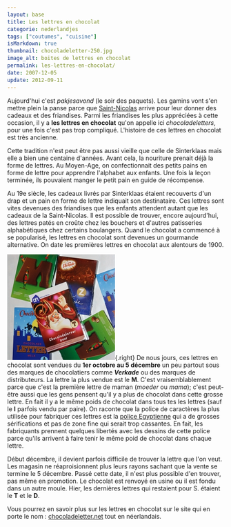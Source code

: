 ```yaml
---
layout: base
title: Les lettres en chocolat
categorie: nederlandjes
tags: ["coutumes", "cuisine"]
isMarkdown: true
thumbnail: chocoladeletter-250.jpg
image_alt: boites de lettres en chocolat
permalink: les-lettres-en-chocolat/
date: 2007-12-05
update: 2012-09-11
---
```


Aujourd'hui c'est *pakjesavond* (le soir des paquets). Les gamins vont s'en mettre plein la panse parce que [Saint-Nicolas](/sinterklaas-op-de-dam-il-est-toujours-la) arrive pour leur donner des cadeaux et des friandises. Parmi les friandises les plus appréciées à cette occasion, il y a **les lettres en chocolat** qu'on appelle ici *chocoladeletters*, pour une fois c'est pas trop compliqué. L'histoire de ces lettres en chocolat est très ancienne.

<!--excerpt-->

Cette tradition n'est peut être pas aussi vieille que celle de Sinterklaas mais elle a bien une centaine d'années. Avant cela, la nouriture prenait déjà la forme de lettres. Au Moyen-Age, on confectionnait des petits pains en forme de lettre pour apprendre l'alphabet aux enfants. Une fois la leçon terminée, ils pouvaient manger le petit pain en guide de récompense.

Au 19e siècle, les cadeaux livrés par Sinterklaas étaient recouverts d'un drap et un pain en forme de lettre indiquait son destinataire. Ces lettres sont vites devenues des friandises que les enfants attendent autant que les cadeaux de la Saint-Nicolas. Il est possible de trouver, encore aujourd'hui, des lettres patés en croûte chez les bouchers et d'autres patisseries alphabétiques chez certains boulangers. Quand le chocolat a commencé à se popularisé, les lettres en chocolat sont devenues un gourmande alternative. On date les premières lettres en chocolat aux alentours de 1900.

![des boites de lettres en chocolat](chocoladeletter-250.jpg){.right} De nous jours, ces lettres en chocolat sont vendues du **1er octobre au 5 décembre** un peu partout sous des marques de chocolatiers comme ***Verkade*** ou des marques de distributeurs. La lettre la plus vendue est le **M**. C'est vraisemblablement parce que c'est la première lettre de maman (*moeder* ou *mama*); c'est peut-être aussi que les gens pensent qu'il y a plus de chocolat dans cette grosse lettre. En fait il y a le même poids de chocolat dans tous tes les lettres (sauf le **I** parfois vendu par paire). On raconte que la police de caractères la plus utilisée pour fabriquer ces lettres est la [police Egyptienne](http://en.wikipedia.org/wiki/Egyptienne) qui a de grosses sérifications et pas de zone fine qui serait trop cassantes. En fait, les fabriquants prennent quelques libertés avec les dessins de cette police parce qu'ils arrivent à faire tenir le même poid de chocolat dans chaque lettre.

Début décembre, il devient parfois difficile de trouver la lettre que l'on veut. Les magasin ne réaproisionnent plus leurs rayons sachant que la vente se termine le 5 décembre. Passé cette date, il n'est plus possible d'en trouver, pas même en promotion. Le chocolat est renvoyé en usine ou il est fondu dans un autre moule. Hier, les dernières lettres qui restaient pour S. étaient le **T** et le **D**.

Vous pourrez en savoir plus sur les lettres en chocolat sur le site qui en porte le nom : [chocoladeletter.net](http://www.chocoladeletter.net/) tout en néerlandais. 

<!-- HTML -->
<!--
La pub qui suit est en hollandais aussi et vous propose d'acheter des lettres au Saint Nicolas vert, au profis d'une ?uvre de charité.
<object width="425" height="355"><param name="movie" value="http://www.youtube.com/v/R2XDX9p3n2g&rel=1"></param><param name="wmode" value="transparent"></param><embed src="http://www.youtube.com/v/R2XDX9p3n2g&rel=1" type="application/x-shockwave-flash" wmode="transparent" width="425" height="355"></embed></object>
-->
<!-- / HTML -->

<!-- post notes:
http://www.stnicholascenter.org/Brix?pageID=521
--->
